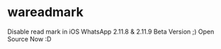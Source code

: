 wareadmark
==========

Disable read mark in iOS WhatsApp 2.11.8 &amp; 2.11.9 Beta Version ;)
Open Source Now :D

